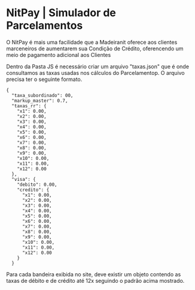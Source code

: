 # NitPay | Simulador de Parcelamentos

O NitPay é mais uma facilidade que a Madeiranit oferece aos clientes marceneiros de aumentarem sua Condição de Crédito, oferencendo um meio de pagamento adicional aos Clientes

Dentro da Pasta JS é necessário criar um arquivo "taxas.json" que é onde consultamos as taxas usadas nos cálculos do Parcelamentop. O arquivo precisa ter o seguinte formato.

```
{
  "taxa_subordinado": 00,
  "markup_master": 0.7,
  "taxas_rr": {
    "x1": 0.00,
    "x2": 0.00,
    "x3": 0.00,
    "x4": 0.00,
    "x5": 0.00,
    "x6": 0.00,
    "x7": 0.00,
    "x8": 0.00,
    "x9": 0.00,
    "x10": 0.00,
    "x11": 0.00,
    "x12": 0.00
  },
  "visa": {
    "debito": 0.00,
    "credito": {
      "x1": 0.00,
      "x2": 0.00,
      "x3": 0.00,
      "x4": 0.00,
      "x5": 0.00,
      "x6": 0.00,
      "x7": 0.00,
      "x8": 0.00,
      "x9": 0.00,
      "x10": 0.00,
      "x11": 0.00,
      "x12": 0.00
    }
  }
```

Para cada bandeira exibida no site, deve existir um objeto contendo as taxas de débito e de crédito até 12x seguindo o padrão acima mostrado.